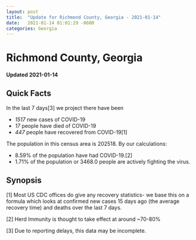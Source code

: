 ```yaml
---
layout: post
title:  "Update for Richmond County, Georgia - 2021-01-14"
date:   2021-01-14 01:01:29 -0600
categories: Georgia
---
```


# Richmond County, Georgia
#### Updated 2021-01-14

## Quick Facts

In the last 7 days[3] we project there have been
- *1517* new cases of COVID-19
- *17* people have died of COVID-19
- *447* people have recovered from COVID-19[1]

The population in this census area is 202518. By our calculations:
- 8.59% of the population have had COVID-19.[2]
- 1.71% of the population or 3468.0 people are actively fighting the virus.

## Synopsis




[1] Most US CDC offices do give any recovery statistics- we base this on a formula which looks at confirmed new cases
15 days ago (the average recovery time) and deaths over the last 7 days.

[2] Herd Immunity is thought to take effect at around ~70-80%

[3] Due to reporting delays, this data may be incomplete.
 
    